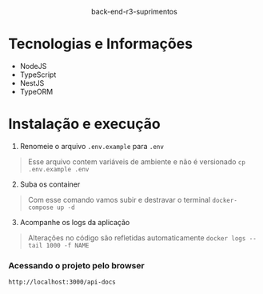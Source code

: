 <p align="center">
back-end-r3-suprimentos
</p>

# Tecnologias e Informações
- NodeJS
- TypeScript
- NestJS
- TypeORM

# Instalação e execução

1) Renomeie o arquivo `.env.example` para `.env`
> Esse arquivo contem variáveis de ambiente e não é versionado
`cp .env.example .env`

2) Suba os container
> Com esse comando vamos subir e destravar o terminal
`docker-compose up -d`

3) Acompanhe os logs da aplicação
> Alterações no código são refletidas automaticamente
`docker logs --tail 1000 -f NAME`

### Acessando o projeto pelo browser
`http://localhost:3000/api-docs`
